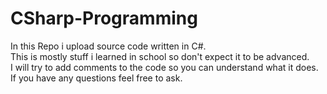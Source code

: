# CSharp-Programming

In this Repo i upload source code written in C#.  
This is mostly stuff i learned in school so don't expect it to be advanced.  
I will try to add comments to the code so you can understand what it does.  
If you have any questions feel free to ask.
